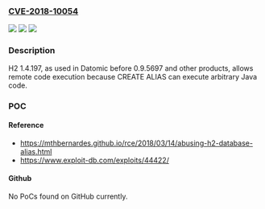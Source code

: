 ### [CVE-2018-10054](https://cve.mitre.org/cgi-bin/cvename.cgi?name=CVE-2018-10054)
![](https://img.shields.io/static/v1?label=Product&message=n%2Fa&color=blue)
![](https://img.shields.io/static/v1?label=Version&message=n%2Fa&color=blue)
![](https://img.shields.io/static/v1?label=Vulnerability&message=n%2Fa&color=brighgreen)

### Description

H2 1.4.197, as used in Datomic before 0.9.5697 and other products, allows remote code execution because CREATE ALIAS can execute arbitrary Java code.

### POC

#### Reference
- https://mthbernardes.github.io/rce/2018/03/14/abusing-h2-database-alias.html
- https://www.exploit-db.com/exploits/44422/

#### Github
No PoCs found on GitHub currently.

